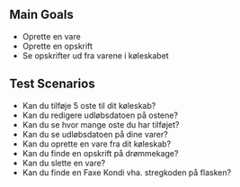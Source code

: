 ## Main Goals
- Oprette en vare
- Oprette en opskrift
- Se opskrifter ud fra varene i køleskabet

## Test Scenarios
- Kan du tilføje 5 oste til dit køleskab?
- Kan du redigere udløbsdatoen på ostene?
- Kan du se hvor mange oste du har tilføjet?
- Kan du se udløbsdatoen på dine varer?
- Kan du oprette en vare fra dit køleskab?
- Kan du finde en opskrift på drømmekage?
- Kan du slette en vare?
- Kan du finde en Faxe Kondi vha. stregkoden på flasken?
